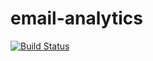 email-analytics
===============

[![Build Status](https://travis-ci.org/benfoxall/email-analytics.svg)](https://travis-ci.org/benfoxall/email-analytics)